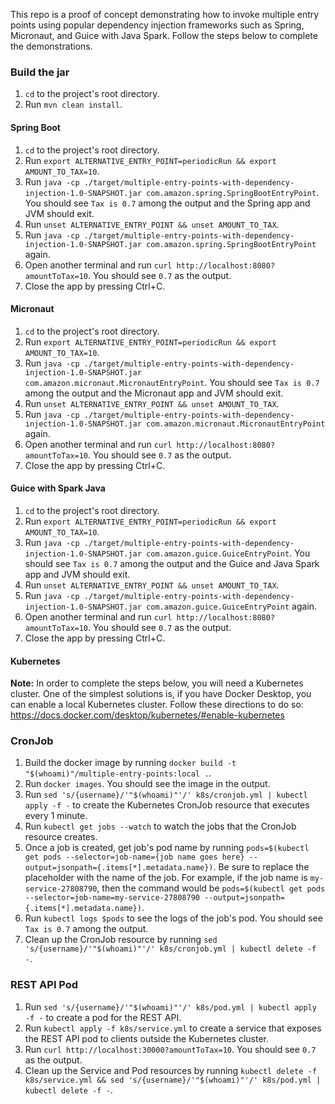 This repo is a proof of concept demonstrating how to invoke multiple entry points using popular dependency injection frameworks
such as Spring, Micronaut, and Guice with Java Spark.  Follow the steps below to complete the demonstrations.

### Build the jar
1. `cd` to the project's root directory.
2. Run `mvn clean install`.

#### Spring Boot
1. `cd` to the project's root directory.
2. Run `export ALTERNATIVE_ENTRY_POINT=periodicRun && export AMOUNT_TO_TAX=10`.
3. Run `java -cp ./target/multiple-entry-points-with-dependency-injection-1.0-SNAPSHOT.jar com.amazon.spring.SpringBootEntryPoint`.  You should see
   `Tax is 0.7` among the output and the Spring app and JVM should exit.
4. Run `unset ALTERNATIVE_ENTRY_POINT && unset AMOUNT_TO_TAX`.
5. Run `java -cp ./target/multiple-entry-points-with-dependency-injection-1.0-SNAPSHOT.jar com.amazon.spring.SpringBootEntryPoint` again.
6. Open another terminal and run `curl http://localhost:8080?amountToTax=10`.  You should see `0.7` as the output.
7. Close the app by pressing Ctrl+C.

#### Micronaut
1. `cd` to the project's root directory.
2. Run `export ALTERNATIVE_ENTRY_POINT=periodicRun && export AMOUNT_TO_TAX=10`.
3. Run `java -cp ./target/multiple-entry-points-with-dependency-injection-1.0-SNAPSHOT.jar com.amazon.micronaut.MicronautEntryPoint`.  You should see
   `Tax is 0.7` among the output and the Micronaut app and JVM should exit.
4. Run `unset ALTERNATIVE_ENTRY_POINT && unset AMOUNT_TO_TAX`.
5. Run `java -cp ./target/multiple-entry-points-with-dependency-injection-1.0-SNAPSHOT.jar com.amazon.micronaut.MicronautEntryPoint` again.
6. Open another terminal and run `curl http://localhost:8080?amountToTax=10`.  You should see `0.7` as the output.
7. Close the app by pressing Ctrl+C.

#### Guice with Spark Java
1. `cd` to the project's root directory.
2. Run `export ALTERNATIVE_ENTRY_POINT=periodicRun && export AMOUNT_TO_TAX=10`.
3. Run `java -cp ./target/multiple-entry-points-with-dependency-injection-1.0-SNAPSHOT.jar com.amazon.guice.GuiceEntryPoint`.  You should see
   `Tax is 0.7` among the output and the Guice and Java Spark app and JVM should exit.
4. Run `unset ALTERNATIVE_ENTRY_POINT && unset AMOUNT_TO_TAX`.
5. Run `java -cp ./target/multiple-entry-points-with-dependency-injection-1.0-SNAPSHOT.jar com.amazon.guice.GuiceEntryPoint` again.
6. Open another terminal and run `curl http://localhost:8080?amountToTax=10`.  You should see `0.7` as the output.
7. Close the app by pressing Ctrl+C.

#### Kubernetes 
**Note:** In order to complete the steps below, you will need a Kubernetes cluster.  One of the simplest solutions is, if 
you have Docker Desktop, you can enable a local Kubernetes cluster.  Follow these directions to do so: https://docs.docker.com/desktop/kubernetes/#enable-kubernetes  

### CronJob
1. Build the docker image by running `docker build -t "$(whoami)"/multiple-entry-points:local .`.
2. Run `docker images`.  You should see the image in the output.
3. Run `sed 's/{username}/'"$(whoami)"'/' k8s/cronjob.yml | kubectl apply -f -` to create the Kubernetes CronJob resource that executes every 1 minute.
4. Run `kubectl get jobs --watch` to watch the jobs that the CronJob resource creates.
5. Once a job is created, get job's pod name by running `pods=$(kubectl get pods --selector=job-name={job name goes here} --output=jsonpath={.items[*].metadata.name})`.
Be sure to replace the placeholder with the name of the job.  For example, if the job name is `my-service-27808790`, then the command would be
`pods=$(kubectl get pods --selector=job-name=my-service-27808790 --output=jsonpath={.items[*].metadata.name})`.
6. Run `kubectl logs $pods` to see the logs of the job's pod.  You should see `Tax is 0.7` among the output.
7. Clean up the CronJob resource by running `sed 's/{username}/'"$(whoami)"'/' k8s/cronjob.yml | kubectl delete -f -`.

### REST API Pod
1. Run `sed 's/{username}/'"$(whoami)"'/' k8s/pod.yml | kubectl apply -f -` to create a pod for the REST API.
2. Run `kubectl apply -f k8s/service.yml` to create a service that exposes the REST API pod to clients outside the Kubernetes cluster.
3. Run `curl http://localhost:30000?amountToTax=10`.  You should see `0.7` as the output.
4. Clean up the Service and Pod resources by running `kubectl delete -f k8s/service.yml && sed 's/{username}/'"$(whoami)"'/' k8s/pod.yml | kubectl delete -f -`.